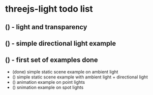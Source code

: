# threejs-light todo list

## () - light and transparency

## () - simple directional light example

## () - first set of examples done
* (done) simple static scene example on ambient light
* () simple static scene example with ambient light + directional light
* () animation example on point lights
* () snimation example on spot lights
